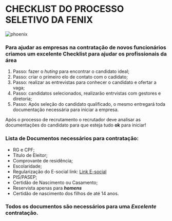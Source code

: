 # CHECKLIST DO PROCESSO SELETIVO DA FENIX
![phoenix](https://user-images.githubusercontent.com/92555976/149239609-ef18229c-f458-49cf-b551-ed33059febac.png)

### Para ajudar as empresas na contratação de novos funcionários criamos um excelente Checklist para ajudar os profissionais da área

1. Passo: fazer o *huting* para encontrar o candidato ideal;
2. Passo: criar o primeiro elo de contato com o cadidato;
3. Passo: realizar as entrevistas para conhecer o candidato e ofertar a vaga;
4. Passo: candidatos selecionados, realizarão entrvistas com gestores e diretoria;
5. Passo: Após seleção do candidato qualificado, o mesmo entregará toda documentação necessária para iniciar a empresa.

Após o processo de recrutamento o recrutador deve analisar as documentações do candidato para que esteja tudo **ok** para iniciar!

### Lista de Documentos necessários para contratação:
- RG e CPF;
- Título de Eleitor;
- Comprovante de residência;
- Escolaridade;
- Regularização do E-social link: 
[Link E-social](http://consultacadastral.inss.gov.br/Esocial/pages/index.xhtml)
- PIS/PASEP;
- Certidão de Nascimento ou Casamento;
- Reservista apenas para ***homens***
- Certidão de nascimento dos filhos de até 14 anos.

### Todos os documentos são necessários para uma *Excelente* contratação.
